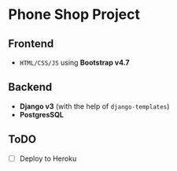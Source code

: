 # Phone Shop Project

## Frontend

- `HTML/CSS/JS` using **Bootstrap v4.7**

## Backend

- **Django v3** (with the help of `django-templates`)
- **PostgresSQL**

## ToDO

- [ ] Deploy to Heroku
